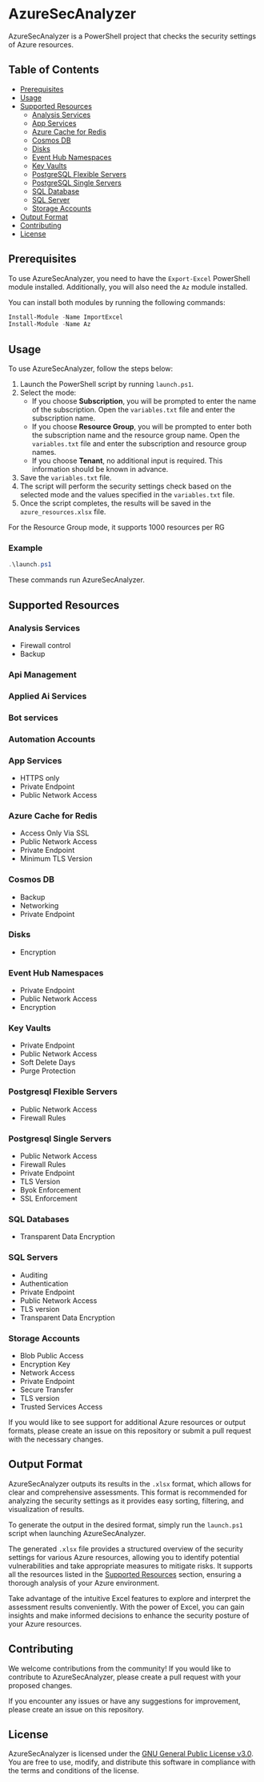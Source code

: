 # AzureSecAnalyzer

AzureSecAnalyzer is a PowerShell project that checks the security settings of Azure resources.
## Table of Contents

- [Prerequisites](#prerequisites)
- [Usage](#usage)
- [Supported Resources](#supported-resources)
  - [Analysis Services](#analysis-services)
  - [App Services](#app-services)
  - [Azure Cache for Redis](#azure-cache-for-redis)
  - [Cosmos DB](#cosmos-db)
  - [Disks](#disks)
  - [Event Hub Namespaces](#event-hub-namespaces)
  - [Key Vaults](#key-vaults)
  - [PostgreSQL Flexible Servers](#postgresql-flexible-servers)
  - [PostgreSQL Single Servers](#postgresql-single-servers)
  - [SQL Database](#sql-database)
  - [SQL Server](#sql-server)
  - [Storage Accounts](#storage-accounts)
- [Output Format](#output-format)
- [Contributing](#contributing)
- [License](#license)


## Prerequisites

To use AzureSecAnalyzer, you need to have the `Export-Excel` PowerShell module installed. Additionally, you will also need the `Az` module installed. 

You can install both modules by running the following commands:

```powershell
Install-Module -Name ImportExcel
Install-Module -Name Az
```


## Usage

To use AzureSecAnalyzer, follow the steps below:

1. Launch the PowerShell script by running `launch.ps1`.
2. Select the mode:
   - If you choose **Subscription**, you will be prompted to enter the name of the subscription. Open the `variables.txt` file and enter the subscription name.
   - If you choose **Resource Group**, you will be prompted to enter both the subscription name and the resource group name. Open the `variables.txt` file and enter the subscription and resource group names.
   - If you choose **Tenant**, no additional input is required. This information should be known in advance.
3. Save the `variables.txt` file.
4. The script will perform the security settings check based on the selected mode and the values specified in the `variables.txt` file.
5. Once the script completes, the results will be saved in the `azure_resources.xlsx` file.

For the Resource Group mode, it supports 1000 resources per RG


### Example

```powershell
.\launch.ps1
```

These commands run AzureSecAnalyzer.

## Supported Resources

### Analysis Services

- Firewall control
- Backup

### Api Management

### Applied Ai Services
### Bot services

### Automation Accounts

### App Services

- HTTPS only
- Private Endpoint
- Public Network Access

### Azure Cache for Redis

- Access Only Via SSL
- Public Network Access
- Private Endpoint
- Minimum TLS Version


### Cosmos DB

- Backup
- Networking
- Private Endpoint

### Disks

- Encryption

### Event Hub Namespaces

- Private Endpoint
- Public Network Access
- Encryption

### Key Vaults

- Private Endpoint
- Public Network Access
- Soft Delete Days
- Purge Protection

### Postgresql Flexible Servers
- Public Network Access
- Firewall Rules 

### Postgresql Single Servers
- Public Network Access
- Firewall Rules
- Private Endpoint
- TLS Version
- Byok Enforcement
- SSL Enforcement

### SQL Databases

- Transparent Data Encryption

### SQL Servers

- Auditing
- Authentication
- Private Endpoint
- Public Network Access
- TLS version
- Transparent Data Encryption

### Storage Accounts

- Blob Public Access
- Encryption Key
- Network Access
- Private Endpoint
- Secure Transfer
- TLS version
- Trusted Services Access



If you would like to see support for additional Azure resources or output formats, please create an issue on this repository or submit a pull request with the necessary changes.

## Output Format

AzureSecAnalyzer outputs its results in the `.xlsx` format, which allows for clear and comprehensive assessments. This format is recommended for analyzing the security settings as it provides easy sorting, filtering, and visualization of results.

To generate the output in the desired format, simply run the `launch.ps1` script when launching AzureSecAnalyzer.

The generated `.xlsx` file provides a structured overview of the security settings for various Azure resources, allowing you to identify potential vulnerabilities and take appropriate measures to mitigate risks. It supports all the resources listed in the [Supported Resources](#supported-resources) section, ensuring a thorough analysis of your Azure environment.

Take advantage of the intuitive Excel features to explore and interpret the assessment results conveniently. With the power of Excel, you can gain insights and make informed decisions to enhance the security posture of your Azure resources.

## Contributing

We welcome contributions from the community! If you would like to contribute to AzureSecAnalyzer, please create a pull request with your proposed changes.

If you encounter any issues or have any suggestions for improvement, please create an issue on this repository.

## License

AzureSecAnalyzer is licensed under the [GNU General Public License v3.0](LICENSE). You are free to use, modify, and distribute this software in compliance with the terms and conditions of the license.
